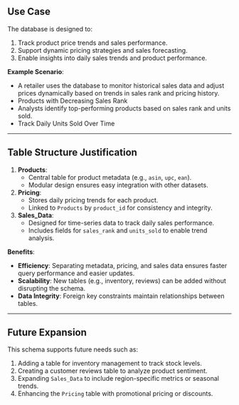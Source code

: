 ## Use Case
The database is designed to:
1. Track product price trends and sales performance.
2. Support dynamic pricing strategies and sales forecasting.
3. Enable insights into daily sales trends and product performance.

**Example Scenario**:
- A retailer uses the database to monitor historical sales data and adjust prices dynamically based on trends in sales rank and pricing history.
- Products with Decreasing Sales Rank
- Analysts identify top-performing products based on sales rank and units sold.
- Track Daily Units Sold Over Time
---

## Table Structure Justification
1. **Products**:
   - Central table for product metadata (e.g., `asin`, `upc`, `ean`).
   - Modular design ensures easy integration with other datasets.
2. **Pricing**:
   - Stores daily pricing trends for each product.
   - Linked to `Products` by `product_id` for consistency and integrity.
3. **Sales_Data**:
   - Designed for time-series data to track daily sales performance.
   - Includes fields for `sales_rank` and `units_sold` to enable trend analysis.

**Benefits**:
- **Efficiency**: Separating metadata, pricing, and sales data ensures faster query performance and easier updates.
- **Scalability**: New tables (e.g., inventory, reviews) can be added without disrupting the schema.
- **Data Integrity**: Foreign key constraints maintain relationships between tables.

---

## Future Expansion
This schema supports future needs such as:
1. Adding a table for inventory management to track stock levels.
2. Creating a customer reviews table to analyze product sentiment.
3. Expanding `Sales_Data` to include region-specific metrics or seasonal trends.
4. Enhancing the `Pricing` table with promotional pricing or discounts.
